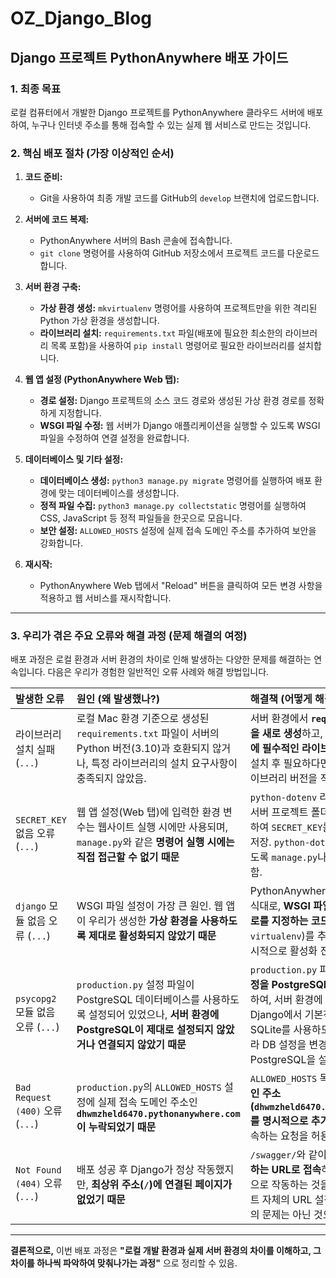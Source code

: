 # OZ_Django_Blog

## Django 프로젝트 PythonAnywhere 배포 가이드

### 1. 최종 목표

로컬 컴퓨터에서 개발한 Django 프로젝트를 PythonAnywhere 클라우드 서버에 배포하여, 누구나 인터넷 주소를 통해 접속할 수 있는 실제 웹 서비스로 만드는 것입니다.

### 2. 핵심 배포 절차 (가장 이상적인 순서)

1.  **코드 준비:**
    *   Git을 사용하여 최종 개발 코드를 GitHub의 `develop` 브랜치에 업로드합니다.

2.  **서버에 코드 복제:**
    *   PythonAnywhere 서버의 Bash 콘솔에 접속합니다.
    *   `git clone` 명령어를 사용하여 GitHub 저장소에서 프로젝트 코드를 다운로드합니다.

3.  **서버 환경 구축:**
    *   **가상 환경 생성:** `mkvirtualenv` 명령어를 사용하여 프로젝트만을 위한 격리된 Python 가상 환경을 생성합니다.
    *   **라이브러리 설치:** `requirements.txt` 파일(배포에 필요한 최소한의 라이브러리 목록 포함)을 사용하여 `pip install` 명령어로 필요한 라이브러리를 설치합니다.

4.  **웹 앱 설정 (PythonAnywhere Web 탭):**
    *   **경로 설정:** Django 프로젝트의 소스 코드 경로와 생성된 가상 환경 경로를 정확하게 지정합니다.
    *   **WSGI 파일 수정:** 웹 서버가 Django 애플리케이션을 실행할 수 있도록 WSGI 파일을 수정하여 연결 설정을 완료합니다.

5.  **데이터베이스 및 기타 설정:**
    *   **데이터베이스 생성:** `python3 manage.py migrate` 명령어를 실행하여 배포 환경에 맞는 데이터베이스를 생성합니다.
    *   **정적 파일 수집:** `python3 manage.py collectstatic` 명령어를 실행하여 CSS, JavaScript 등 정적 파일들을 한곳으로 모읍니다.
    *   **보안 설정:** `ALLOWED_HOSTS` 설정에 실제 접속 도메인 주소를 추가하여 보안을 강화합니다.

6.  **재시작:**
    *   PythonAnywhere Web 탭에서 "Reload" 버튼을 클릭하여 모든 변경 사항을 적용하고 웹 서비스를 재시작합니다.

---

### 3. 우리가 겪은 주요 오류와 해결 과정 (문제 해결의 여정)

배포 과정은 로컬 환경과 서버 환경의 차이로 인해 발생하는 다양한 문제를 해결하는 연속입니다. 다음은 우리가 경험한 일반적인 오류 사례와 해결 방법입니다.

| 발생한 오류                  | 원인 (왜 발생했나?)                                                                                                                            | 해결책 (어떻게 해결했나?)                                                                                                                                                                                                                                                                                                                                                                |
| :--------------------------- | :---------------------------------------------------------------------------------------------------------------------------------------------- | :----------------------------------------------------------------------------------------------------------------------------------------------------------------------------------------------------------------------------------------------------------------------------------------------------------------------------------------------------------------------------------------- |
| 라이브러리 설치 실패 (`...`) | 로컬 Mac 환경 기준으로 생성된 `requirements.txt` 파일이 서버의 Python 버전(3.10)과 호환되지 않거나, 특정 라이브러리의 설치 요구사항이 충족되지 않았음. | 서버 환경에서 **`requirements.txt` 파일을 새로 생성**하고, Django, DRF 등 **배포에 필수적인 라이브러리만 명시**하여 다시 설치 후 필요하다면 서버 환경에 맞는 라이브러리 버전을 직접 지정할 수 있음.                                                                                                                                                                                                                                                                                                                                                       |
| `SECRET_KEY` 없음 오류 (`...`) | 웹 앱 설정(Web 탭)에 입력한 환경 변수는 웹사이트 실행 시에만 사용되며, `manage.py`와 같은 **명령어 실행 시에는 직접 접근할 수 없기 때문**           | `python-dotenv` 라이브러리를 설치하고, 서버 프로젝트 폴더에 **`.env` 파일을 생성**하여 `SECRET_KEY`를 포함한 환경 변수를 저장. `python-dotenv`가 `.env` 파일을 읽도록 `manage.py`나 `wsgi.py` 파일을 수정함.                                                                                                                                                                                                                                                                                                                                        |
| `django` 모듈 없음 오류 (`...`) | WSGI 파일 설정이 가장 큰 원인. 웹 앱이 우리가 생성한 **가상 환경을 사용하도록 제대로 활성화되지 않았기 때문**                                | PythonAnywhere 공식 문서의 표준 방식대로, **WSGI 파일 상단에 가상 환경 경로를 지정하는 코드** (`# Set up to use virtualenv`)를 추가하여 가상 환경을 명시적으로 활성화 진행.                                                                                                                                                                                                                                                                                                                                                                                            |
| `psycopg2` 모듈 없음 오류 (`...`) | `production.py` 설정 파일이 PostgreSQL 데이터베이스를 사용하도록 설정되어 있었으나, **서버 환경에 PostgreSQL이 제대로 설정되지 않았거나 연결되지 않았기 때문** | `production.py` 파일의 **데이터베이스 설정을 PostgreSQL에서 SQLite로 변경**하여, 서버 환경에 별도의 DB 설정 없이 Django에서 기본적으로 제공하는 SQLite를 사용하도록 설정함. (필요에 따라 DB 설정을 변경하거나, 서버에 PostgreSQL을 설치하고 연결해야 함.)                                                                                                                                                                                                                                                                                                                          |
| `Bad Request (400)` 오류 (`...`) | `production.py`의 `ALLOWED_HOSTS` 설정에 실제 접속 도메인 주소인 **`dhwmzheld6470.pythonanywhere.com`이 누락되었기 때문**                   | `ALLOWED_HOSTS` 목록에 실제 사용할 **도메인 주소(`dhwmzheld6470.pythonanywhere.com`)를 명시적으로 추가**하여 이 도메인으로 접속하는 요청을 허용하도록 설정했음..                                                                                                                                                                                                                                                                                                                                                                                                                            |
| `Not Found (404)` 오류 (`...`)  | 배포 성공 후 Django가 정상 작동했지만, **최상위 주소(`/`)에 연결된 페이지가 없었기 때문**                                                           | `/swagger/`와 같이 **실제로 페이지가 존재하는 URL로 접속**하여 프로젝트가 성공적으로 작동하는 것을 확인함. (이는 프로젝트 자체의 URL 설정 문제이고, 배포 자체의 문제는 아닌 것으로 파악됨.)                                                                                                                                                                                                                                                                                                                                                                                                      |

---

**결론적으로,** 이번 배포 과정은 **"로컬 개발 환경과 실제 서버 환경의 차이를 이해하고, 그 차이를 하나씩 파악하여 맞춰나가는 과정"** 으로 정리할 수 있음.
